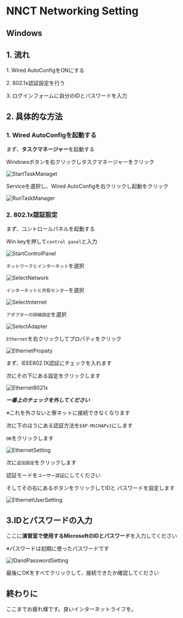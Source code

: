 # NNCT Networking Setting

## Windows

## 1. 流れ

1\. Wired AutoConfigをONにする

2\. 802.1x認証設定を行う

3\. ログインフォームに自分のIDとパスワードを入力

## 2. 具体的な方法

### 1. Wired AutoConfigを起動する

まず、**タスクマネージャー**を起動する

Windowsボタンを右クリックしタスクマネージャーをクリック

![StartTaskManaget](img/startTaskManager.png)

Serviceを選択し、Wired AutoConfigを右クリックし起動をクリック

![RunTaskManager](img/runningAutoConfig.png)


### 2. 802.1x認証設定

まず、コントロールパネルを起動する

Win keyを押して`control panel`と入力

![StartControlPanel](img/searchControllPanel.png)


`ネットワークとインターネット`を選択

![SelectNetwork](img/openControllPanel.png)

`インターネットと共有センター`を選択

![SelectInternet](img/openNetwork.png)

`アダプターの詳細設定`を選択

![SelectAdapter](img/openNetworkConfigure.png)

`Ethernet`を右クリックしてプロパティをクリック

![EthernetPropaty](img/openNetConnections.png)

まず、IEEE802.1X認証にチェックを入れます

次にその下にある設定をクリックします

![Ethernet8021x](img/settingIEEE8021x.png)

***一番上のチェックを外してください***

※これを外さないと寮ネットに接続できなくなります

次に下のほうにある認証方法を`EAP-MSCHAPv2`にします

`OK`をクリックします

![EthernetSetting](img/settingEAP.png)

次に`追加設定`をクリックします

認証モードを`ユーザー認証`にしてください

そしてその右にあるボタンをクリックしてIDと
パスワードを設定します

![EthernetUserSetting](img/settingUserCredential.png)

## 3.IDとパスワードの入力

ここに**演習室で使用するMicrosoftのIDとパスワード**を入力してください

※パスワードは初期に使ったパスワードです

![IDandPasswordSetting](img/settingUserPassword.png)

最後にOKをすべてクリックして、接続できたか確認してください

## 終わりに

ここまでお疲れ様です。良いインターネットライフを。